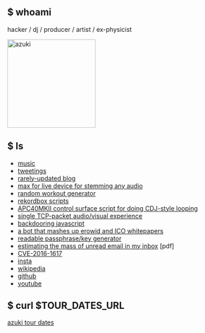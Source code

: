 ## $ whoami

hacker / dj / producer / artist / ex-physicist

<img src='https://user-images.githubusercontent.com/549654/62085872-7d6d1600-b211-11e9-82fb-8f202a1fa702.jpg' alt='azuki' width='200'>

## $ ls

* [music](https://soundcloud.com/azuki)
* [tweetings](https://twitter.com/bcrypt)
* [rarely-updated blog](https://diracdeltas.github.io/blog)
* [max for live device for stemming any
  audio](https://github.com/diracdeltas/spleeter4max)
* [random workout generator](https://random.training)
* [rekordbox scripts](https://github.com/diracdeltas/rekordbox-scripts)
* [APC40MKII control surface script for doing CDJ-style
  looping](https://github.com/diracdeltas/apc40mk2)
* [single TCP-packet audio/visual experience](http://packet.city)
* [backdooring javascript](https://diracdeltas.github.io/blog/backdooring-js/)
* [a bot that mashes up erowid and ICO whitepapers](https://twitter.com/icowid)
* [readable passphrase/key generator](https://diracdeltas.github.io/niceware/)
* [estimating the mass of unread email in my inbox](http://web.mit.edu/zyan/Public/fermi.pdf) [pdf]
* [CVE-2016-1617](https://github.com/diracdeltas/sniffly/tree/master)
* [insta](https://instagram.com/azukipix)
* [wikipedia](https://en.wikipedia.org/wiki/Yan_Zhu)
* [github](https://github.com/diracdeltas)
* [youtube](https://youtube.com/yanxz)

## $ curl $TOUR\_DATES\_URL

<a href="https://www.songkick.com/artists/1438922" class="songkick-widget"
data-theme="dark" data-track-button="on" data-detect-style="true"
data-background-color="transparent" data-locale="en">azuki tour dates</a>
<script src="https://widget.songkick.com/1438922/widget.js"></script>
